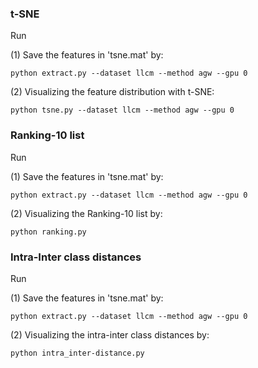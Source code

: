 ### t-SNE

Run

(1) Save the features in 'tsne.mat' by:
```
python extract.py --dataset llcm --method agw --gpu 0
```

(2) Visualizing the feature distribution with t-SNE:
```
python tsne.py --dataset llcm --method agw --gpu 0
```

### Ranking-10 list

Run

(1) Save the features in 'tsne.mat' by:
```
python extract.py --dataset llcm --method agw --gpu 0
```

(2) Visualizing the Ranking-10 list by:
```
python ranking.py
```



### Intra-Inter class distances

Run

(1) Save the features in 'tsne.mat' by:
```
python extract.py --dataset llcm --method agw --gpu 0
```

(2) Visualizing the intra-inter class distances by:
```
python intra_inter-distance.py
```
